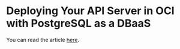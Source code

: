 # Deploying Your API Server in OCI with PostgreSQL as a DBaaS

You can read the article [here](https://medium.com/@kicsipixel/deploying-your-api-server-in-oci-with-postgresql-as-a-dbaas-7a35e7ccb120).
